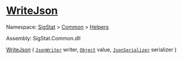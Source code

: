 # [WriteJson](./FeatureDescriptorTJsonConverter-100664025.md)

Namespace: [SigStat]() > [Common](./../../README.md) > [Helpers](./../README.md)

Assembly: SigStat.Common.dll

[WriteJson](./FeatureDescriptorTJsonConverter-100664025.md) ( [`JsonWriter`](./FeatureDescriptorTJsonConverter-100664025.md) writer, [`Object`](https://docs.microsoft.com/en-us/dotnet/api/System.Object) value, [`JsonSerializer`](./FeatureDescriptorTJsonConverter-100664025.md) serializer )              
